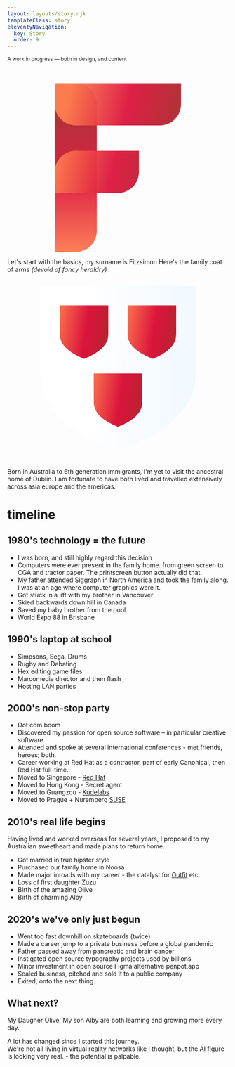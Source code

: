 ```yaml
---
layout: layouts/story.njk
templateClass: story
eleventyNavigation:
  key: Story
  order: 9
---
```


<small>A work in progress &mdash; both in design, and  content</small><br><br><br>


<a href="/">
  <svg style="max-width: 30vw; display:block; margin:0 auto;" viewBox=".5 .5 3 4" fill="none" stroke="url(#gred)" stroke-opacity=".95" stroke-linecap="round">
    <path stroke="url(#gred2)" d="M1 4H.999V1h.001"/>
    <path d="M1 1v-.001h2v.001 M1 2.6v.001h1v.001"/>
    <linearGradient id="gred" x1="-.1" x2="1.3" y2=".25">
    <stop offset="0" stop-color="Coral" />
    <stop offset=".5" stop-color="crimson" />
    <stop offset="1" stop-color="brown" />
    </linearGradient>
    <linearGradient id="gred2" x1="0" x2="0" y1="1.2" y2="0" href="#gred" />
  </svg>
</a>


Let's start with the basics, my surname is Fitzsimon
Here's the family coat of arms <i style="color:var(--neutral)">(devoid of fancy heraldry)</i>
<svg viewBox=".5 .5 12.5 13.5" style="max-width: 40vw; margin:1em auto; display:block;  "><path stroke="var(--neutral)" fill="url(#gsilver)" stroke-width=".5" d="M1 1h11.52v6.48q0 3.6-5.76 5.76Q1 11.08 1 7.48z"/><g fill="url(#gred)"><path d="M2.44 2.44V4.6q0 1.08 1.8 1.8 1.8-.72 1.8-1.8V2.44z"/><path d="M7.48 2.44V4.6q0 1.08 1.872 1.8 1.728-.72 1.728-1.8V2.44z"/><path d="M4.96 7.48v2.16q0 1.08 1.8 1.8 1.8-.72 1.8-1.8V7.48z"/></g><defs><linearGradient id="gsilver" x1="-.2"><stop offset=".4" stop-color="#fff"/><stop offset="1" stop-color="#f0f8ff"/></linearGradient><linearGradient id="gred" x1="-.1" x2="1.3" y2=".25"><stop offset="0" stop-color="coral"/><stop offset=".5" stop-color="#dc143c"/><stop offset="1" stop-color="brown"/></linearGradient></defs></svg>

Born in Australia to 6th generation immigrants, I'm yet to visit the ancestral home of Dublin. 
I am fortunate to have both lived and travelled extensively across asia europe and the americas.


# timeline 

## 1980's technology = the future
* I was born, and still highly regard this decision
* Computers were ever present in the family home. from green screen to CGA and tractor paper. The printscreen button actually did that.
* My father attended Siggraph in North America and took the family along.  I was at an age where computer graphics were it. 
* Got stuck in a lift with my brother in Vancouver
* Skied backwards down hill in Canada
* Saved my baby brother from the pool
* World Expo 88 in Brisbane

## 1990's laptop at school

* Simpsons, Sega, Drums
* Rugby and Debating
* Hex editing game files
* Marcomedia director and then flash
* Hosting LAN parties


## 2000's non-stop party

* Dot com boom
* Discovered my passion for open source software – in particular creative software
* Attended and spoke at several international conferences - met friends, heroes; both.
* Career working at Red Hat as a contractor, part of early Canonical, then Red Hat full-time.
* Moved to Singapore - [Red Hat](https://redhat.com)
* Moved to Hong Kong - Secret agent
* Moved to Guangzou - [Kudelabs](https://kudelabs.com/)
* Moved to Prague + Nuremberg [SUSE](https://SUSE.com)

## 2010's real life begins

Having lived and worked overseas for several years, I proposed to my Australian sweetheart and made plans to return home.

* Got married in true hipster style
* Purchased our family home in Noosa
* Made major inroads with my career - the catalyst for [Outfit](https://outfit.io) etc. 
* Loss of first daughter Zuzu
* Birth of the amazing Olive
* Birth of charming Alby 

## 2020's we've only just begun

* Went too fast downhill on skateboards (twice)
* Made a career jump to a private business before a global pandemic 
* Father passed away from pancreatic and brain cancer
* Instigated open source typography projects used by billions
* Minor investment in open source Figma alternative penpot.app
* Scaled business, pitched and sold it to a public company
* Exited, onto the next thing.



## What next? 

My Daugher Olive, My son Alby are both learning and growing more every day. 

A lot has changed since I started this journey.  
We're not all living in virtual reality networks like I thought, but the AI figure is looking very real.   - the potential is palpable. 
